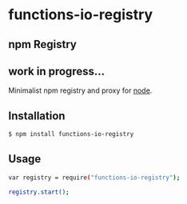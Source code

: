 # functions-io-registry

## npm Registry
## work in progress...
Minimalist npm registry and proxy for [node](http://nodejs.org).

## Installation
```bash
$ npm install functions-io-registry
```

## Usage
```bash
var registry = require("functions-io-registry");

registry.start();
```